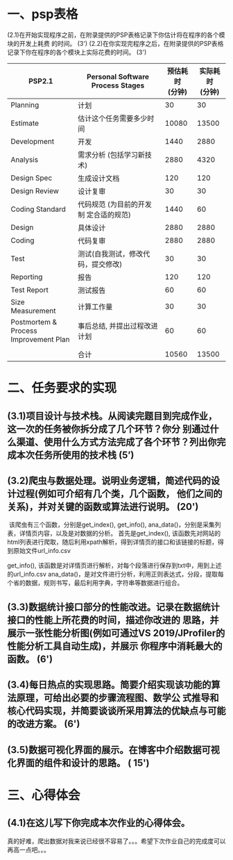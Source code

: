 #  一、psp表格

​     (2.1)在开始实现程序之前，在附录提供的PSP表格记录下你估计将在程序的各个模块的开发上耗费 的时间。    (3')
​     (2.2)在你实现完程序之后，在附录提供的PSP表格记录下你在程序的各个模块上实际花费的时间。 	(3')

 

| PSP2.1                                    | Personal Software<br/>Process Stages        | 预估耗时<br/>	(分钟) | 实际耗时<br/>	(分钟) |
| ----------------------------------------- | ------------------------------------------- | ----------------------- | ----------------------- |
| Planning                                  | 计划<br/>                                   | 30                      | 30                      |
| Estimate                                  | 估计这个任务需要多少时间<br/>               | 10080                   | 13500                   |
| Development                               | 开发                                        | 1440                    | 2880                    |
| Analysis                                  | 需求分析 (包括学习新技术)<br/>              | 2880                    | 4320                    |
| Design Spec                               | 生成设计文档<br/>                           | 120                     | 120                     |
| Design Review                             | 设计复审<br/>                               | 30                      | 30                      |
| Coding Standard                           | 代码规范 (为目前的开发制 定合适的规范)<br/> | 1440                    | 60                      |
| Design                                    | 具体设计<br/>                               | 2880                    | 2880                    |
| Coding                                    | 代码复审<br/>                               | 2880                    | 2880                    |
| Test                                      | 测试(自我测试，修改代 码，提交修改)<br/>    | 30                      | 30                      |
| Reporting                                 | 报告<br/>                                   | 120                     | 120                     |
| Test Report                               | 测试报告<br/>                               | 60                      | 60                      |
| Size Measurement                          | 计算工作量<br/>                             | 30                      | 30                      |
| Postmortem & Process<br/>Improvement Plan | 事后总结, 并提出过程改进 计划<br/>          | 60                      | 60                      |
|                                           |                                             |                         |                         |
|                                           | 合计                                        | 10560                   | 13500                   |

#  二、任务要求的实现

##    (3.1)项目设计与技术栈。从阅读完题目到完成作业，这一次的任务被你拆分成了几个环节？你分 别通过什么渠道、使用什么方式方法完成了各个环节？列出你完成本次任务所使用的技术栈 (5’)

##   (3.2)爬虫与数据处理。说明业务逻辑，简述代码的设计过程(例如可介绍有几个类，几个函数， 他们之间的关系)，并对关键的函数或算法进行说明。    (20')

​     该爬虫有三个函数，分别是get_index(), get_info(), ana_data()，分别是采集列表，详情页内容，以及是对数据的分析。
首先是get_index(), 该函数先对网站的html列表进行爬取，随后利用xpath解析，得到详情页的接口和该链接的标题，得到原始文件url_info.csv

get_info(), 该函数是对详情页进行解析，对每个段落进行保存到txt中，用到上述的url_info.csv
ana_data()，是对文件进行分析，利用正则表达式，分段，提取每个省的数据，规则书写，最后利用字典，字符串等数据进行组合。

## (3.3)数据统计接口部分的性能改进。记录在数据统计接口的性能上所花费的时间，描述你改进的   思路，并展示一张性能分析图(例如可通过VS 2019/JProfiler的性能分析工具自动生成)，并展示 你程序中消耗最大的函数。    (6')

## (3.4)每日热点的实现思路。简要介绍实现该功能的算法原理，可给出必要的步骤流程图、数学公 式推导和核心代码实现，并简要谈谈所采用算法的优缺点与可能的改进方案。    (6')

## (3.5)数据可视化界面的展示。在博客中介绍数据可视化界面的组件和设计的思路。    ( 15')

#   三、心得体会

##     (4.1)在这儿写下你完成本次作业的心得体会。

​    真的好难，爬出数据对我来说已经很不容易了。。。希望下次作业自己的完成度可以再高一点吧。。。